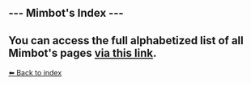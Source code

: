 ## --- Mimbot's Index ---

You can access the full alphabetized list of all Mimbot's pages [via this link](../refs/index.md).
----------
[⬅️ Back to index](../#6d30_s)